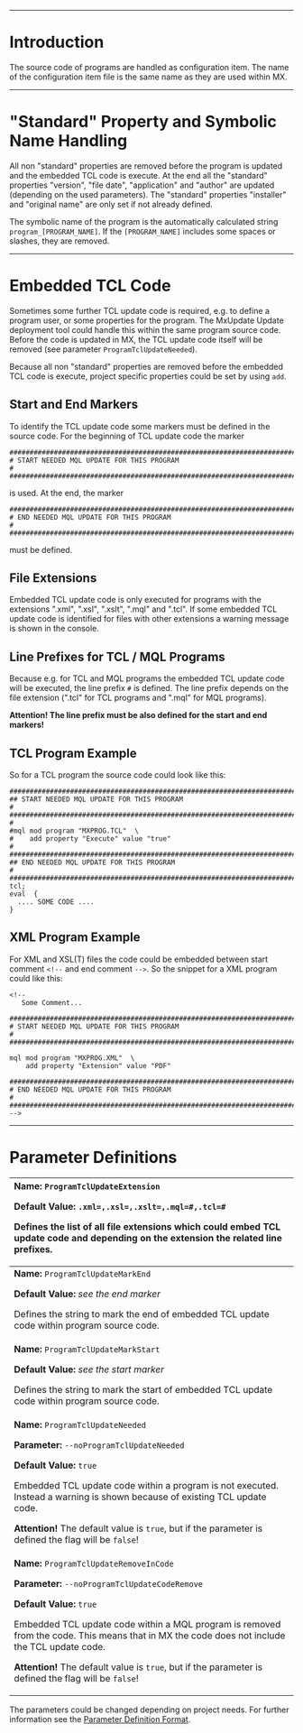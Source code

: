 


---


# Introduction #
The source code of programs are handled as configuration item. The name of the
configuration item file is the same name as they are used within MX.


---


# "Standard" Property and Symbolic Name Handling #
All non "standard" properties are removed before the program is updated and the
embedded TCL code is execute. At the end all the "standard" properties
"version", "file date", "application" and "author" are updated (depending on the
used parameters). The "standard" properties "installer" and "original name" are
only set if not already defined.

The symbolic name of the program is the automatically calculated string
`program_[PROGRAM_NAME]`. If the `[PROGRAM_NAME]` includes some spaces
or slashes, they are removed.


---


# Embedded TCL Code #
Sometimes some further TCL update code is required, e.g. to define a program
user, or some properties for the program. The MxUpdate Update deployment tool
could handle this within the same program source code. Before the code is
updated in MX, the TCL update code itself will be removed (see parameter
`ProgramTclUpdateNeeded`).

Because all non "standard" properties are removed before the embedded TCL code
is execute, project specific properties could be set by using `add`.

## Start and End Markers ##
To identify the TCL update code some markers must be defined in the source code.
For the beginning of TCL update code the marker
```
################################################################################
# START NEEDED MQL UPDATE FOR THIS PROGRAM                                     #
################################################################################
```
is used. At the end, the marker
```
################################################################################
# END NEEDED MQL UPDATE FOR THIS PROGRAM                                       #
################################################################################
```
must be defined.

## File Extensions ##
Embedded TCL update code is only executed for programs with the extensions
".xml", ".xsl", ".xslt", ".mql" and ".tcl". If some embedded TCL update code is
identified for files with other extensions a warning message is shown in the
console.

## Line Prefixes for TCL / MQL Programs ##
Because e.g. for TCL and MQL programs the embedded TCL update code will be
executed, the line prefix `#` is defined. The line prefix depends on the
file extension (".tcl" for TCL programs and ".mql" for MQL programs).

**Attention! The line prefix must be also defined for the start and end markers!**

## TCL Program Example ##
So for a TCL program the source code could look like this:
```
#################################################################################
## START NEEDED MQL UPDATE FOR THIS PROGRAM                                     #
#################################################################################
#
#mql mod program "MXPROG.TCL"  \
#    add property "Execute" value "true"
#
#################################################################################
## END NEEDED MQL UPDATE FOR THIS PROGRAM                                       #
#################################################################################
tcl;
eval  {
  .... SOME CODE ....
}
```

## XML Program Example ##
For XML and XSL(T) files the code could be embedded between start
comment `<!‑‑` and end comment `‑‑>`. So the snippet for a XML program
could like this:
```
<!--
   Some Comment...

################################################################################
# START NEEDED MQL UPDATE FOR THIS PROGRAM                                     #
################################################################################

mql mod program "MXPROG.XML"  \
    add property "Extension" value "PDF"

################################################################################
# END NEEDED MQL UPDATE FOR THIS PROGRAM                                       #
################################################################################
-->
```


---


# Parameter Definitions #
| **Name:** `ProgramTclUpdateExtension`                                                            <p><b>Default Value:</b> <code>.xml=,.xsl=,.xslt=,.mql=#,.tcl=#</code></p><p>Defines the list of all file extensions which could embed TCL update code and depending on the extension the related line prefixes.</p> |
|:----------------------------------------------------------------------------------------------------------------------------------------------------------------------------------------------------------------------------------------------------------------------------------------------------------------------|
| **Name:** `ProgramTclUpdateMarkEnd`                                                              <p><b>Default Value:</b> <i>see the end marker</i> </p>                 <p>Defines the string to mark the end of embedded TCL update code within program source code.</p>                                            |
| **Name:** `ProgramTclUpdateMarkStart`                                                            <p><b>Default Value:</b> <i>see the start marker</i> </p>               <p>Defines the string to mark the start of embedded TCL update code within program source code.</p>                                          |
| **Name:** `ProgramTclUpdateNeeded`           <p><b>Parameter:</b> <code>‑‑noProgramTclUpdateNeeded</code></p><p><b>Default Value:</b> <code>true</code> </p>                           <p>Embedded TCL update code within a program is not executed. Instead a warning is shown because of existing TCL update code.</p><p><b>Attention!</b> The default value is <code>true</code>, but if the parameter is defined the flag will be <code>false</code>!</p> |
| **Name:** `ProgramTclUpdateRemoveInCode` <p><b>Parameter:</b> <code>‑‑noProgramTclUpdateCodeRemove</code></p><p><b>Default Value:</b> <code>true</code> </p>                           <p>Embedded TCL update code within a MQL program is removed from the code. This means that in MX the code does not include the TCL update code.</p><p><b>Attention!</b> The default value is <code>true</code>, but if the parameter is defined the flag will be <code>false</code>!</p> |

The parameters could be changed depending on project needs. For further information see the [Parameter Definition Format](UpdatePropertyFileFormat_ParameterDef.md).